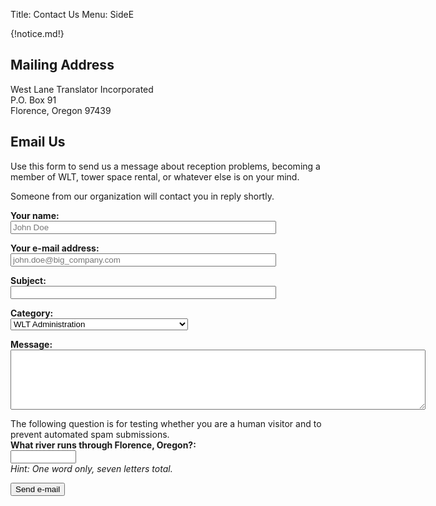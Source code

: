 Title: Contact Us
Menu: SideE

{!notice.md!}

## Mailing Address
West Lane Translator Incorporated  
P.O. Box 91  
Florence, Oregon 97439

## Email Us

Use this form to send us a message about reception problems,
becoming a member of WLT, tower space rental, or whatever else is on
your mind.

Someone from our organization will contact you in reply shortly.

<script type="text/javascript" src="https://cdn.jsdelivr.net/npm/emailjs-com@2.3.2/dist/email.min.js"></script>
<script type="text/javascript">
    (function(){
        emailjs.init("user_qynd2RaOSxVwUeWdviCzy");
    })();
</script>

<script type="text/javascript">
    window.onload = function() {
	document.getElementById('contact-form').addEventListener('submit', function(event) {
	    event.preventDefault();
	    emailjs.sendForm('default_service', 'contact_form', this)
	    .then(function(response) {
		alert('Your e-mail has been sent.');
		window.location.reload(false);
	    }, function(error) {
		alert('Your e-mail could not be sent: ' + error);
	    });
	});
    }
</script>

<form id="contact-form">
  <p><label><b>Your name:</b><br>
      <input type="text" name="user_name"
             placeholder="John Doe" size="50" required>
  </label></p>
  <p><label><b>Your e-mail address:</b><br>
      <input type="email" name="user_email"
             placeholder="john.doe@big_company.com" size="50" required>
  </label></p>
  <p><label><b>Subject:</b><br>
      <input type="text" name="subject" size="50" required>
  </label></p>
  <p><label><b>Category:</b><br>
      <select name="category">
        <option value="WLT Administration">WLT Administration</option>
        <option value="Website Problems">Website Problems</option>
        <option value="Reception Issues - KEPB (OPB) channel 28">
          Reception Issues - KEPB (OPB) channel 28</option>
        <option value="Reception Issues - KEZI (ABC) channel 9">
          Reception Issues - KEZI (ABC) channel 9</option>
        <option value="Reception Issues - KLSR (FOX) channel 34">
          Reception Issues - KLSR (FOX) channel 34</option>
        <option value="Reception Issues - KMTR (NBC) channel 16">
          Reception Issues - KMTR (NBC) channel 16</option>
        <option value="Reception Issues - KVAL (CBS) channel 13">
          Reception Issues - KVAL (CBS) channel 13</option>
        <option value="Support WLT - Membership">
          Support WLT - Membership</option>
        <option value="Problems with the Library's Signal Meter">
          Problems with the Library's Signal Meter</option>
        <option value="Tower Leasing">Tower Leasing</option>
      </select>
  </label></p>
  <p><label><b>Message:</b><br>
      <textarea name="message" cols="80" rows="6" required></textarea>
  </label></p>

  <p><label>
      <!-- Client-side validation is a bit silly, but it's something. -->
      The following question is for testing whether you are a human
      visitor and to prevent automated spam submissions.<br>
      <b>What river runs through Florence, Oregon?:</b><br>
      <input type="text" name="river" size="10" required
             pattern="[Ss][Ii][Uu][Ss][Ll][Aa][Ww]"><br>
      <i>Hint: One word only, seven letters total.</i>
  </label></p>

  <input type="submit" value="Send e-mail">
</form>
